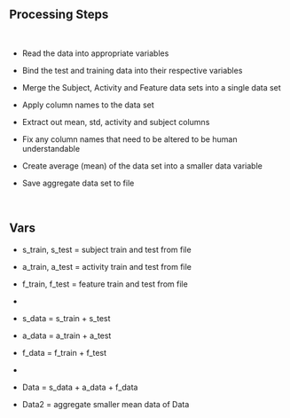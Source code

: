Processing Steps
----------------

 

-   Read the data into appropriate variables

-   Bind the test and training data into their respective variables

-   Merge the Subject, Activity and Feature data sets into a single data set

-   Apply column names to the data set

-   Extract out mean, std, activity and subject columns

-   Fix any column names that need to be altered to be human understandable

-   Create average (mean) of the data set into a smaller data variable

-   Save aggregate data set to file

 

Vars
----

-   s_train, s_test = subject train and test from file

-   a_train, a_test = activity train and test from file

-   f_train, f_test = feature train and test from file

-    

-   s_data = s_train + s_test

-   a_data = a_train + a_test

-   f_data = f_train + f_test

-    

-   Data = s_data + a_data + f_data

-   Data2 = aggregate smaller mean data of Data

 

 

 
